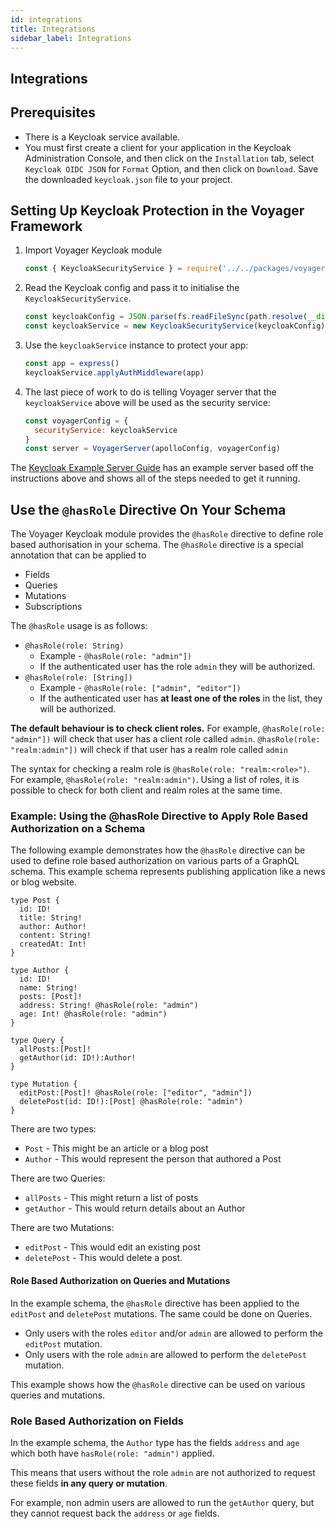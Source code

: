 ```yaml
---
id: integrations
title: Integrations
sidebar_label: Integrations
---
```


## Integrations

## Prerequisites

- There is a Keycloak service available.
- You must first create a client for your application in the Keycloak Administration Console, and then click on the `Installation` tab, select `Keycloak OIDC JSON` for `Format` Option, and then click on `Download`. Save the downloaded `keycloak.json` file to your project.

## Setting Up Keycloak Protection in the Voyager Framework

1. Import Voyager Keycloak module
    ```javascript
    const { KeycloakSecurityService } = require('../../packages/voyager-keycloak')
    ```
2. Read the Keycloak config and pass it to initialise the `KeycloakSecurityService`.
    ```javascript
    const keycloakConfig = JSON.parse(fs.readFileSync(path.resolve(__dirname, './path/to/keycloak.json')))
    const keycloakService = new KeycloakSecurityService(keycloakConfig)
    ```
3. Use the `keycloakService` instance to protect your app:
    ```javascript
    const app = express()
    keycloakService.applyAuthMiddleware(app)
    ```
4. The last piece of work to do is telling Voyager server that the `keycloakService` above will be used as the security service:
    ```javascript
    const voyagerConfig = {
      securityService: keycloakService
    }
    const server = VoyagerServer(apolloConfig, voyagerConfig)
    ```

The [Keycloak Example Server Guide](https://github.com/aerogear/voyager-server/blob/master/doc/guides/examples.md#keycloak-example) has an example server based off the instructions above and shows all of the steps needed to get it running.

## Use the `@hasRole` Directive On Your Schema

The Voyager Keycloak module provides the `@hasRole` directive to define role based authorisation in your schema. The `@hasRole` directive is a special annotation that can be applied to

* Fields
* Queries
* Mutations
* Subscriptions

The `@hasRole` usage is as follows:

* `@hasRole(role: String)`
  * Example - `@hasRole(role: "admin"])`
  * If the authenticated user has the role `admin` they will be authorized.
* `@hasRole(role: [String])`
  * Example - `@hasRole(role: ["admin", "editor"])`
  * If the authenticated user has **at least one of the roles** in the list, they will be authorized.

**The default behaviour is to check client roles.** For example, `@hasRole(role: "admin"])` will check that user has a client role called `admin`. `@hasRole(role: "realm:admin"])` will check if that user has a realm role called `admin` 

The syntax for checking a realm role is `@hasRole(role: "realm:<role>")`. For example, `@hasRole(role: "realm:admin")`. Using a list of roles, it is possible to check for both client and realm roles at the same time.

### Example: Using the @hasRole Directive to Apply Role Based Authorization on a Schema

The following example demonstrates how the `@hasRole` directive can be used to define role based authorization on various parts of a GraphQL schema. This example schema represents publishing application like a news or blog website.

```
type Post {
  id: ID!
  title: String!
  author: Author!
  content: String!
  createdAt: Int!
}

type Author {
  id: ID!
  name: String!
  posts: [Post]!
  address: String! @hasRole(role: "admin")
  age: Int! @hasRole(role: "admin")
}

type Query {
  allPosts:[Post]!
  getAuthor(id: ID!):Author!
}

type Mutation {
  editPost:[Post]! @hasRole(role: ["editor", "admin"])
  deletePost(id: ID!):[Post] @hasRole(role: "admin")
}
```

There are two types:

* `Post` - This might be an article or a blog post
* `Author` - This would represent the person that authored a Post

There are two Queries:

* `allPosts` - This might return a list of posts
* `getAuthor` - This would return details about an Author

There are two Mutations:

* `editPost` - This would edit an existing post
* `deletePost` - This would delete a post.

#### Role Based Authorization on Queries and Mutations

In the example schema, the `@hasRole` directive has been applied to the `editPost` and `deletePost` mutations. The same could be done on Queries.

* Only users with the roles `editor` and/or `admin` are allowed to perform the `editPost` mutation.
* Only users with the role `admin` are allowed to perform the `deletePost` mutation.

This example shows how the `@hasRole` directive can be used on various queries and mutations.

### Role Based Authorization on Fields

In the example schema, the `Author` type has the fields `address` and `age` which both have `hasRole(role: "admin")` applied. 

This means that users without the role `admin` are not authorized to request these fields **in any query or mutation**.

For example, non admin users are allowed to run the `getAuthor` query, but they cannot request back the `address` or `age` fields.
